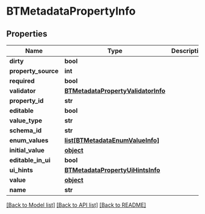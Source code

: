 # BTMetadataPropertyInfo

## Properties
Name | Type | Description | Notes
------------ | ------------- | ------------- | -------------
**dirty** | **bool** |  | [optional] 
**property_source** | **int** |  | [optional] 
**required** | **bool** |  | [optional] 
**validator** | [**BTMetadataPropertyValidatorInfo**](BTMetadataPropertyValidatorInfo.md) |  | [optional] 
**property_id** | **str** |  | [optional] 
**editable** | **bool** |  | [optional] 
**value_type** | **str** |  | [optional] 
**schema_id** | **str** |  | [optional] 
**enum_values** | [**list[BTMetadataEnumValueInfo]**](BTMetadataEnumValueInfo.md) |  | [optional] 
**initial_value** | [**object**](.md) |  | [optional] 
**editable_in_ui** | **bool** |  | [optional] 
**ui_hints** | [**BTMetadataPropertyUiHintsInfo**](BTMetadataPropertyUiHintsInfo.md) |  | [optional] 
**value** | [**object**](.md) |  | [optional] 
**name** | **str** |  | [optional] 

[[Back to Model list]](../README.md#documentation-for-models) [[Back to API list]](../README.md#documentation-for-api-endpoints) [[Back to README]](../README.md)


